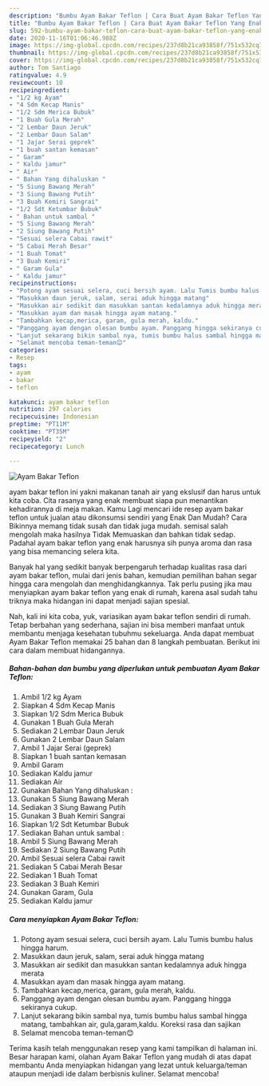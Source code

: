 ```yaml
---
description: "Bumbu Ayam Bakar Teflon | Cara Buat Ayam Bakar Teflon Yang Enak dan Simpel"
title: "Bumbu Ayam Bakar Teflon | Cara Buat Ayam Bakar Teflon Yang Enak dan Simpel"
slug: 592-bumbu-ayam-bakar-teflon-cara-buat-ayam-bakar-teflon-yang-enak-dan-simpel
date: 2020-11-16T01:06:46.988Z
image: https://img-global.cpcdn.com/recipes/237d8b21ca93858f/751x532cq70/ayam-bakar-teflon-foto-resep-utama.jpg
thumbnail: https://img-global.cpcdn.com/recipes/237d8b21ca93858f/751x532cq70/ayam-bakar-teflon-foto-resep-utama.jpg
cover: https://img-global.cpcdn.com/recipes/237d8b21ca93858f/751x532cq70/ayam-bakar-teflon-foto-resep-utama.jpg
author: Tom Santiago
ratingvalue: 4.9
reviewcount: 10
recipeingredient:
- "1/2 kg Ayam"
- "4 Sdm Kecap Manis"
- "1/2 Sdm Merica Bubuk"
- "1 Buah Gula Merah"
- "2 Lembar Daun Jeruk"
- "2 Lembar Daun Salam"
- "1 Jajar Serai geprek"
- "1 buah santan kemasan"
- " Garam"
- " Kaldu jamur"
- " Air"
- " Bahan Yang dihaluskan "
- "5 Siung Bawang Merah"
- "3 Siung Bawang Putih"
- "3 Buah Kemiri Sangrai"
- "1/2 Sdt Ketumbar Bubuk"
- " Bahan untuk sambal "
- "5 Siung Bawang Merah"
- "2 Siung Bawang Putih"
- "Sesuai selera Cabai rawit"
- "5 Cabai Merah Besar"
- "1 Buah Tomat"
- "3 Buah Kemiri"
- " Garam Gula"
- " Kaldu jamur"
recipeinstructions:
- "Potong ayam sesuai selera, cuci bersih ayam. Lalu Tumis bumbu halus hingga harum."
- "Masukkan daun jeruk, salam, serai aduk hingga matang"
- "Masukkan air sedikit dan masukkan santan kedalamnya aduk hingga merata"
- "Masukkan ayam dan masak hingga ayam matang."
- "Tambahkan kecap,merica, garam, gula merah, kaldu."
- "Panggang ayam dengan olesan bumbu ayam. Panggang hingga sekiranya cukup."
- "Lanjut sekarang bikin sambal nya, tumis bumbu halus sambal hingga matang, tambahkan air, gula,garam,kaldu. Koreksi rasa dan sajikan"
- "Selamat mencoba teman-teman😊"
categories:
- Resep
tags:
- ayam
- bakar
- teflon

katakunci: ayam bakar teflon 
nutrition: 297 calories
recipecuisine: Indonesian
preptime: "PT11M"
cooktime: "PT35M"
recipeyield: "2"
recipecategory: Lunch

---
```



![Ayam Bakar Teflon](https://img-global.cpcdn.com/recipes/237d8b21ca93858f/751x532cq70/ayam-bakar-teflon-foto-resep-utama.jpg)


ayam bakar teflon ini yakni makanan tanah air yang ekslusif dan harus untuk kita coba. Cita rasanya yang enak membuat siapa pun menantikan kehadirannya di meja makan.
Kamu Lagi mencari ide resep ayam bakar teflon untuk jualan atau dikonsumsi sendiri yang Enak Dan Mudah? Cara Bikinnya memang tidak susah dan tidak juga mudah. semisal salah mengolah maka hasilnya Tidak Memuaskan dan bahkan tidak sedap. Padahal ayam bakar teflon yang enak harusnya sih punya aroma dan rasa yang bisa memancing selera kita.



Banyak hal yang sedikit banyak berpengaruh terhadap kualitas rasa dari ayam bakar teflon, mulai dari jenis bahan, kemudian pemilihan bahan segar hingga cara mengolah dan menghidangkannya. Tak perlu pusing jika mau menyiapkan ayam bakar teflon yang enak di rumah, karena asal sudah tahu triknya maka hidangan ini dapat menjadi sajian spesial.


Nah, kali ini kita coba, yuk, variasikan ayam bakar teflon sendiri di rumah. Tetap berbahan yang sederhana, sajian ini bisa memberi manfaat untuk membantu menjaga kesehatan tubuhmu sekeluarga. Anda dapat membuat Ayam Bakar Teflon memakai 25 bahan dan 8 langkah pembuatan. Berikut ini cara dalam membuat hidangannya.

<!--inarticleads1-->

##### Bahan-bahan dan bumbu yang diperlukan untuk pembuatan Ayam Bakar Teflon:

1. Ambil 1/2 kg Ayam
1. Siapkan 4 Sdm Kecap Manis
1. Siapkan 1/2 Sdm Merica Bubuk
1. Gunakan 1 Buah Gula Merah
1. Sediakan 2 Lembar Daun Jeruk
1. Gunakan 2 Lembar Daun Salam
1. Ambil 1 Jajar Serai (geprek)
1. Siapkan 1 buah santan kemasan
1. Ambil  Garam
1. Sediakan  Kaldu jamur
1. Sediakan  Air
1. Gunakan  Bahan Yang dihaluskan :
1. Gunakan 5 Siung Bawang Merah
1. Sediakan 3 Siung Bawang Putih
1. Gunakan 3 Buah Kemiri Sangrai
1. Siapkan 1/2 Sdt Ketumbar Bubuk
1. Sediakan  Bahan untuk sambal :
1. Ambil 5 Siung Bawang Merah
1. Sediakan 2 Siung Bawang Putih
1. Ambil Sesuai selera Cabai rawit
1. Sediakan 5 Cabai Merah Besar
1. Sediakan 1 Buah Tomat
1. Sediakan 3 Buah Kemiri
1. Gunakan  Garam, Gula
1. Sediakan  Kaldu jamur




<!--inarticleads2-->

##### Cara menyiapkan Ayam Bakar Teflon:

1. Potong ayam sesuai selera, cuci bersih ayam. Lalu Tumis bumbu halus hingga harum.
1. Masukkan daun jeruk, salam, serai aduk hingga matang
1. Masukkan air sedikit dan masukkan santan kedalamnya aduk hingga merata
1. Masukkan ayam dan masak hingga ayam matang.
1. Tambahkan kecap,merica, garam, gula merah, kaldu.
1. Panggang ayam dengan olesan bumbu ayam. Panggang hingga sekiranya cukup.
1. Lanjut sekarang bikin sambal nya, tumis bumbu halus sambal hingga matang, tambahkan air, gula,garam,kaldu. Koreksi rasa dan sajikan
1. Selamat mencoba teman-teman😊




Terima kasih telah menggunakan resep yang kami tampilkan di halaman ini. Besar harapan kami, olahan Ayam Bakar Teflon yang mudah di atas dapat membantu Anda menyiapkan hidangan yang lezat untuk keluarga/teman ataupun menjadi ide dalam berbisnis kuliner. Selamat mencoba!
